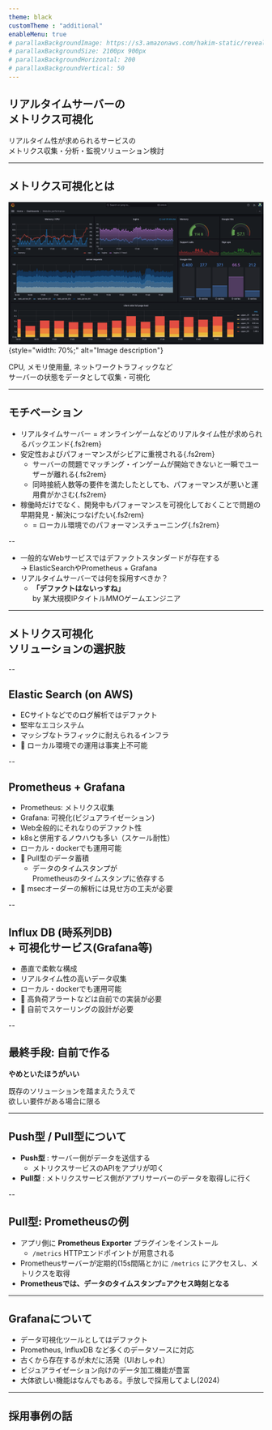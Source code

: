 ```yaml
---
theme: black
customTheme : "additional"
enableMenu: true
# parallaxBackgroundImage: https://s3.amazonaws.com/hakim-static/reveal-js/reveal-parallax-1.jpg
# parallaxBackgroundSize: 2100px 900px
# parallaxBackgroundHorizontal: 200
# parallaxBackgroundVertical: 50
---
```


## リアルタイムサーバーの<br>メトリクス可視化

リアルタイム性が求められるサービスの<br>メトリクス収集・分析・監視ソリューション検討

---

## メトリクス可視化とは

![grafana dashboard demo](media/grafana-dashboard-demo.png){style="width: 70%;" alt="Image description"}

CPU, メモリ使用量, ネットワークトラフィックなど<br>
サーバーの状態をデータとして収集・可視化

---

## モチベーション

- リアルタイムサーバー = オンラインゲームなどのリアルタイム性が求められるバックエンド{.fs2rem}
- 安定性およびパフォーマンスがシビアに重視される{.fs2rem}
    - サーバーの問題でマッチング・インゲームが開始できないと一瞬でユーザーが離れる{.fs2rem}
    - 同時接続人数等の要件を満たしたとしても、パフォーマンスが悪いと運用費がかさむ{.fs2rem}
- 稼働時だけでなく、開発中もパフォーマンスを可視化しておくことで問題の早期発見・解決につなげたい{.fs2rem}
    - = ローカル環境でのパフォーマンスチューニング{.fs2rem}

--

- 一般的なWebサービスではデファクトスタンダードが存在する<br>-> ElasticSearchやPrometheus + Grafana
- リアルタイムサーバーでは何を採用すべきか？
    - **「デファクトはないっすね」** <br>
      by 某大規模IPタイトルMMOゲームエンジニア

---

## メトリクス可視化<br>ソリューションの選択肢

--

## Elastic Search (on AWS)
- ECサイトなどでのログ解析ではデファクト
- 堅牢なエコシステム
- マッシブなトラフィックに耐えられるインフラ
- 🤔 ローカル環境での運用は事実上不可能

--

## Prometheus + Grafana

- Prometheus: メトリクス収集
- Grafana: 可視化(ビジュアライゼーション)
- Web全般的にそれなりのデファクト性
- k8sと併用するノウハウも多い（スケール耐性）
- ローカル・dockerでも運用可能
- 🤔 Pull型のデータ蓄積
    - データのタイムスタンプが<br>Prometheusのタイムスタンプに依存する
- 🤔 msecオーダーの解析には見せ方の工夫が必要

--

## Influx DB (時系列DB)<br> + 可視化サービス(Grafana等)
- 愚直で柔軟な構成
- リアルタイム性の高いデータ収集
- ローカル・dockerでも運用可能
- 🤔 高負荷アラートなどは自前での実装が必要
- 🤔 自前でスケーリングの設計が必要

--

## 最終手段: 自前で作る

**やめといたほうがいい** <br>

既存のソリューションを踏まえたうえで<br>欲しい要件がある場合に限る

---

## Push型 / Pull型について

- **Push型** : サーバー側がデータを送信する
    - メトリクスサービスのAPIをアプリが叩く
- **Pull型** : メトリクスサービス側がアプリサーバーのデータを取得しに行く

--

## Pull型: Prometheusの例

- アプリ側に **Prometheus Exporter** プラグインをインストール
    - `/metrics` HTTPエンドポイントが用意される
- Prometheusサーバーが定期的(15s間隔とか)に `/metrics` にアクセスし、メトリクスを取得
- **Prometheusでは、データのタイムスタンプ=アクセス時刻となる**

---

## Grafanaについて

- データ可視化ツールとしてはデファクト
- Prometheus, InfluxDB など多くのデータソースに対応
- 古くから存在するが未だに活発（UIおしゃれ）
- ビジュアライゼーション向けのデータ加工機能が豊富
- 大体欲しい機能はなんでもある。手放しで採用してよし(2024)

---

## 採用事例の話

